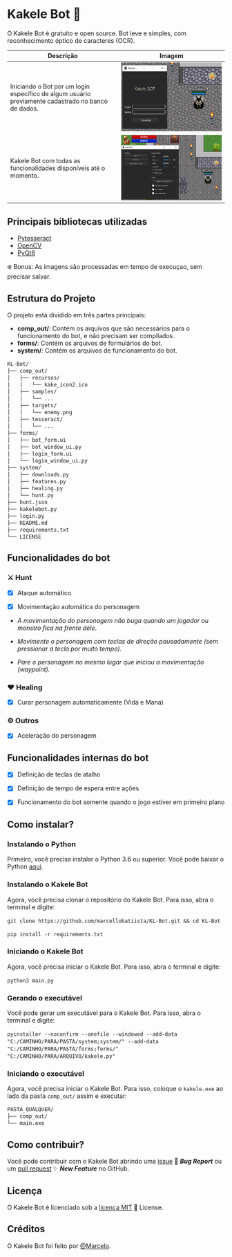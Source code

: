 # Kakele Bot 🤖

O Kakele Bot é gratuito e open source.
Bot leve e simples, com reconhecimento óptico de caracteres (OCR).

| Descrição                                                                                          | Imagem |
|----------------------------------------------------------------------------------------------------| --- |
| Iniciando o Bot por um login específico de algum usuário previamente cadastrado no banco de dados. | ![start](comp_out/samples/login.png) |
| Kakele Bot com todas as funcionalidades disponíveis até o momento.                                 | ![help](comp_out/samples/bot.png) |


## Principais bibliotecas utilizadas

- [Pytesseract](https://pypi.org/project/pytesseract/)
- [OpenCV](https://pypi.org/project/opencv-python/)
- [PyQt6](https://pypi.org/project/PyQt6/)

:snowflake: Bonus: As imagens são processadas em tempo de execuçao, sem precisar salvar.

## Estrutura do Projeto

O projeto está dividido em três partes principais:

- **comp_out/**: Contém os arquivos que são necessários para o funcionamento do bot, e não precisam ser compilados.
- **forms/**: Contém os arquivos de formulários do bot.
- **system/**: Contém os arquivos de funcionamento do bot.

``` shell
KL-Bot/
├── comp_out/
│   ├── recursos/
│   │   └── kake_icon2.ico
│   ├── samples/
│   │   └── ...
│   ├── targets/
│   │   └── enemy.png
│   ├── tesseract/
│   │   └── ...
├── forms/
│   ├── bot_form.ui
│   ├── bot_window_ui.py
│   ├── login_form.ui
│   └── login_window_ui.py
├── system/
│   ├── downloads.py
│   ├── features.py
│   ├── healing.py
│   └── hunt.py
├── hunt.json
├── kakelebot.py
├── login.py
├── README.md
├── requirements.txt
└── LICENSE
```

## Funcionalidades do bot

### :crossed_swords: Hunt

- [x] Ataque automático
- [x] Movimentação automática do personagem



- _A movimentação do personagem não buga quando um jogador ou monstro fica na frente dele_.

- _Movimente o personagem com teclas de direção pausadamente (sem pressionar a tecla por muito tempo)._

- _Pare o personagem no mesmo lugar que iniciou a movimentação (waypoint)._

### :heart: Healing

- [x] Curar personagem automaticamente (Vida e Mana)

### :gear: Outros

- [x] Aceleração do personagem

## Funcionalidades internas do bot

- [x] Definição de teclas de atalho
- [x] Definição de tempo de espera entre ações
- [x] Funcionamento do bot somente quando o jogo estiver em primeiro plano



## Como instalar?

### Instalando o Python

Primeiro, você precisa instalar o Python 3.6 ou superior. Você pode baixar o Python [aqui](https://www.python.org/downloads/).

### Instalando o Kakele Bot

Agora, você precisa clonar o repositório do Kakele Bot. Para isso, abra o terminal e digite:

`git clone https://github.com/marcellobatiista/KL-Bot.git && cd KL-Bot`

`pip install -r requirements.txt`

### Iniciando o Kakele Bot

Agora, você precisa iniciar o Kakele Bot. Para isso, abra o terminal e digite:

`python3 main.py`

### Gerando o executável

Você pode gerar um executável para o Kakele Bot. Para isso, abra o terminal e digite:

`pyinstaller --noconfirm --onefile --windowed --add-data "C:/CAMINHO/PARA/PASTA/system;system/" --add-data "C:/CAMINHO/PARA/PASTA/forms;forms/"  "C:/CAMINHO/PARA/ARQUIVO/kakele.py"`

### Iniciando o executável

Agora, você precisa iniciar o Kakele Bot. Para isso, coloque o `kakele.exe` ao lado da pasta `comp_out/` assim e executar:

``` shell
PASTA_QUALQUER/
├── comp_out/
└── main.exe
```

## Como contribuir?

Você pode contribuir com o Kakele Bot abrindo uma [issue](https://github.com/marcellobatiista/KL-Bot/issues)
:bug: **_Bug Report_** ou um [pull request](https://github.com/marcellobatiista/KL-Bot/pulls) 
:sparkles: **_New Feature_** no GitHub.

## Licença

O Kakele Bot é licenciado sob a [licença MIT](LICENSE) :page_facing_up: License.

## Créditos

O Kakele Bot foi feito por [@Marcelo](https://wwww.instagram.com/marcellobatiista).
